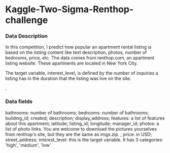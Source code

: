 # Kaggle-Two-Sigma-Renthop-challenge

### Data Description

In this competition, I predict how popular an apartment rental listing is based on the listing content like text description, photos, number of bedrooms, price, etc. The data comes from renthop.com, an apartment listing website. These apartments are located in New York City.

The target variable, interest_level, is defined by the number of inquiries a listing has in the duration that the listing was live on the site. 

. 
### Data fields

bathrooms: number of bathrooms;
bedrooms: number of bathrooms;
building_id;
created;
description;
display_address;
features: a list of features about this apartment;
latitude;
listing_id;
longitude;
manager_id;
photos: a list of photo links. You are welcome to download the pictures yourselves from renthop's site, but they are the same as imgs.zip. ;
price: in USD;
street_address;
interest_level: this is the target variable. It has 3 categories: 'high', 'medium', 'low'
